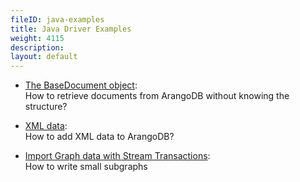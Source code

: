 ```yaml
---
fileID: java-examples
title: Java Driver Examples
weight: 4115
description: 
layout: default
---
```

- [The BaseDocument object](java-examples-base-document):<br>
  How to retrieve documents from ArangoDB without knowing the structure?

- [XML data](java-examples-xml-data):<br>
  How to add XML data to ArangoDB?

- [Import Graph data with Stream Transactions](java-examples-import-graph-data):<br>
  How to write small subgraphs
